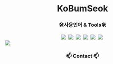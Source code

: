 <h1 align="center"> KoBumSeok</h1>

<h3 align="center">🛠사용언어 & Tools🛠</h3>
<div align="center">  
  <img src="https://img.shields.io/badge/HTML5-E34F26?style=flat-square&logo=HTML5&logoColor=white"/>&nbsp;
  <img src="https://img.shields.io/badge/CSS3-1572B6?style=flat-square&logo=CSS3&logoColor=white"/>&nbsp;
  <img src="https://img.shields.io/badge/Uipath-FA4616?style=flat-square&logo=Uipath&logoColor=white"/>&nbsp;
  <img src="https://img.shields.io/badge/GitHub-181717?style=flat-square&logo=GitHub&logoColor=white"/>&nbsp;
  <img src="https://img.shields.io/badge/javascript-F7DF1E?style=flat-square&logo=javascript&logoColor=white"/>&nbsp;
  <img src="https://img.shields.io/badge/python-3776AB?style=flat-square&logo=python&logoColor=white"/>&nbsp;  
</div>
  <img src="https://img.shields.io/badge/Java-007396?style=for-the-badge&logo=Java&logoColor=white"> 
<div align="center">
  
</div>

<h3 align="center">📫 Contact 📫</h3>
